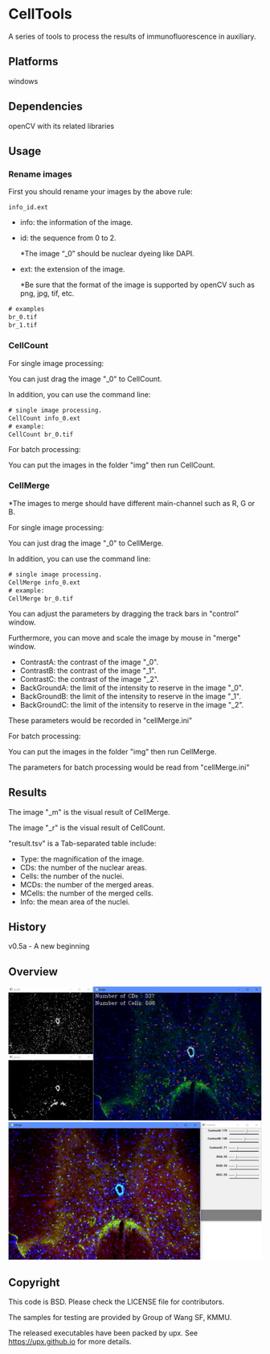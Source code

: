 # CellTools

A series of tools to process the results of immunofluorescence in auxiliary.

## Platforms

windows

## Dependencies

openCV with its related libraries

## Usage

### Rename images

First you should rename your images by the above rule:
~~~
info_id.ext
~~~
- info: the information of the image.
- id: the sequence from 0 to 2.

  *The image “_0” should be nuclear dyeing like DAPI.
- ext: the extension of the image.

  *Be sure that the format of the image is supported by openCV such as png, jpg, tif, etc.
~~~
# examples
br_0.tif
br_1.tif
~~~

### CellCount

For single image processing:

You can just drag the image "_0" to CellCount.

In addition, you can use the command line:
~~~
# single image processing.
CellCount info_0.ext
# example:
CellCount br_0.tif
~~~
For batch processing:

You can put the images in the folder "img" then run CellCount.

### CellMerge

*The images to merge should have different main-channel such as R, G or B.

For single image processing:

You can just drag the image "_0" to CellMerge.

In addition, you can use the command line:
~~~
# single image processing.
CellMerge info_0.ext
# example:
CellMerge br_0.tif
~~~

You can adjust the parameters by dragging the track bars in "control" window.

Furthermore, you can move and scale the image by mouse in "merge" window.
- ContrastA: the contrast of the image "_0".
- ContrastB: the contrast of the image "_1".
- ContrastC: the contrast of the image "_2".
- BackGroundA: the limit of the intensity to reserve in the image "_0".
- BackGroundB: the limit of the intensity to reserve in the image "_1".
- BackGroundC: the limit of the intensity to reserve in the image "_2".

These parameters would be recorded in "cellMerge.ini"

For batch processing:

You can put the images in the folder "img" then run CellMerge.

The parameters for batch processing would be read from "cellMerge.ini"

## Results

The image "_m" is the visual result of CellMerge.

The image "_r" is the visual result of CellCount.

"result.tsv" is a Tab-separated table include:

- Type: the magnification of the image.
- CDs: the number of the nuclear areas.
- Cells: the number of the nuclei.
- MCDs: the number of the merged areas.
- MCells: the number of the merged cells.
- Info: the mean area of the nuclei.

## History

v0.5a - A new beginning

## Overview
![Overview of CellCount](https://raw.githubusercontent.com/0CBH0/CellTools/master/samples/overviewr.png)
![Overview of CellMerge](https://raw.githubusercontent.com/0CBH0/CellTools/master/samples/overviewm.png)

## Copyright

This code is BSD. Please check the LICENSE file for contributors.

The samples for testing are provided by Group of Wang SF, KMMU.

The released executables have been packed by upx. See https://upx.github.io for more details.

